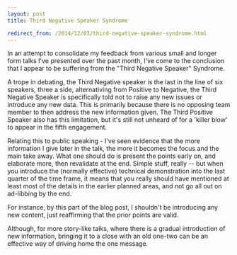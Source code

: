```yaml
---
layout: post
title: Third Negative Speaker Syndrome

redirect_from: /2014/12/03/third-negative-speaker-syndrome.html
---
```



In an attempt to consolidate my feedback from various small and longer form talks I've presented over the past month, I've come to the conclusion that I appear to be suffering from the "Third Negative Speaker" Syndrome.

A trope in debating, the Third Negative speaker is the last in the line of six speakers, three a side, alternativing from Positive to Negative, the Third Negative Speaker is specifically told not to raise any new issues or introduce any new data. This is primarily because there is no opposing team member to then address the new information given. The Third Positive Speaker also has this limitation, but it's still not unheard of for a 'killer blow' to appear in the fifth engagement.

Relating this to public speaking - I've seen evidence that the more information I give later in the talk, the more it becomes the focus and the main take away. What one should do is present the points early on, and elaborate more, then revalidate at the end. Simple stuff, really -- but when you introduce the (normally effective) technical demonstration into the last quarter of the time frame, it means that you really should have mentioned at least most of the details in the earlier planned areas, and not go all out on ad-libbing by the end.

For instance, by this part of the blog post, I shouldn't be introducing any new content, just reaffirming that the prior points are valid.

Although, for more story-like talks, where there is a gradual introduction of new information, bringing it to a close with an old one-two can be an effective way of driving home the one message.

